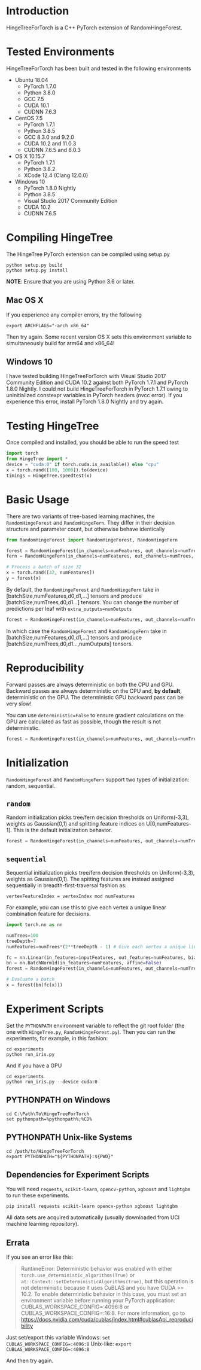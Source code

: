 # Introduction
HingeTreeForTorch is a C++ PyTorch extension of RandomHingeForest.

# Tested Environments
HingeTreeForTorch has been built and tested in the following environments
- Ubuntu 18.04
  - PyTorch 1.7.0
  - Python 3.8.0
  - GCC 7.5
  - CUDA 10.1
  - CUDNN 7.6.3
- CentOS 7.5
  - PyTorch 1.7.1
  - Python 3.8.5
  - GCC 8.3.0 and 9.2.0
  - CUDA 10.2 and 11.0.3
  - CUDNN 7.6.5 and 8.0.3
- OS X 10.15.7
  - PyTorch 1.7.1
  - Python 3.8.2
  - XCode 12.4 (Clang 12.0.0)
- Windows 10
  - PyTorch 1.8.0 Nightly
  - Python 3.8.5
  - Visual Studio 2017 Community Edition
  - CUDA 10.2
  - CUDNN 7.6.5

# Compiling HingeTree
The HingeTree PyTorch extension can be compiled using setup.py
```shell
python setup.py build
python setup.py install
```

**NOTE**: Ensure that you are using Python 3.6 or later.

## Mac OS X
If you experience any compiler errors, try the following
```shell
export ARCHFLAGS="-arch x86_64"
```
Then try again. Some recent version OS X sets this environment variable to simultaneously build for arm64 and x86_64!

## Windows 10
I have tested building HingeTreeForTorch with Visual Studio 2017 Community Edition and CUDA 10.2 against both PyTorch 1.7.1 and PyTorch 1.8.0 Nightly. I could not build HingeTreeForTorch in PyTorch 1.7.1 owing to uninitialized constexpr variables in PyTorch headers (nvcc error). If you experience this error, install PyTorch 1.8.0 Nightly and try again.

# Testing HingeTree
Once compiled and installed, you should be able to run the speed test
```py
import torch
from HingeTree import *
device = "cuda:0" if torch.cuda.is_available() else "cpu"
x = torch.rand([100, 1000]).to(device)
timings = HingeTree.speedtest(x)
```

# Basic Usage
There are two variants of tree-based learning machines, the `RandomHingeForest` and `RandomHingeFern`. They differ in their decision structure and parameter count, but otherwise behave identically

```py
from RandomHingeForest import RandomHingeForest, RandomHingeFern

forest = RandomHingeForest(in_channels=numFeatures, out_channels=numTrees, depth=treeDepth)
fern = RandomHingeFern(in_channels=numFeatures, out_channels=numTrees, depth=fernDepth)

# Process a batch of size 32
x = torch.rand([32, numFeatures])
y = forest(x)
```
By default, the `RandomHingeForest` and `RandomHingeFern` take in \[batchSize,numFeatures,d0,d1,...\] tensors and produce \[batchSize,numTrees,d0,d1...\] tensors. You can change the number of predictions per leaf with `extra_outputs=numOutputs`
```py
forest = RandomHingeForest(in_channels=numFeatures, out_channels=numTrees, depth=treeDepth, extra_outputs=numOutputs) # Predict numOutputs values per tree
```
In which case the `RandomHingeForest` and `RandomHingeFern` take in \[batchSize,numFeatures,d0,d1,...\] tensors and produce \[batchSize,numTrees,d0,d1...,numOutputs\] tensors.

# Reproducibility
Forward passes are always deterministic on both the CPU and GPU. Backward passes are always deterministic on the CPU and, **by default**, deterministic on the GPU. The deterministic GPU backward pass can be very slow!

You can use `deterministic=False` to ensure gradient calculations on the GPU are calculated as fast as possible, though the result is not deterministic.
```py
forest = RandomHingeForest(in_channels=numFeatures, out_channels=numTrees, depth=treeDepth, deterministic=False)
```

# Initialization
`RandomHingeForest` and `RandomHingeFern` support two types of initialization: random, sequential.

## `random`
Random initialization picks tree/fern decision thresholds on Uniform(-3,3), weights as Gaussian(0,1) and splitting feature indices on U\[0,numFeatures-1\]. This is the default initialization behavior.

```py
forest = RandomHingeForest(in_channels=numFeatures, out_channels=numTrees, depth=treeDepth, init_type="random")
```

## `sequential`
Sequential initialization picks tree/fern decision thresholds on Uniform(-3,3), weights as Gaussian(0,1). The spitting features are instead assigned sequentially in breadth-first-traversal fashion as:
```
vertexFeatureIndex = vertexIndex mod numFeatures
```
For example, you can use this to give each vertex a unique linear combination feature for decisions.
```py
import torch.nn as nn

numTrees=100
treeDepth=7
numFeatures=numTrees*(2**treeDepth - 1) # Give each vertex a unique linear combination feature

fc = nn.Linear(in_features=inputFeatures, out_features=numFeatures, bias=False)
bn = nn.BatchNorm1d(in_features=numFeatures, affine=False)
forest = RandomHingeForest(in_channels=numFeatures, out_channels=numTrees, depth=treeDepth, init_type="sequential")

# Evaluate a batch
x = forest(bn(fc(x)))
```

# Experiment Scripts
Set the `PYTHONPATH` environment variable to reflect the git root folder (the one with `HingeTree.py`, `RandomHingeForest.py`). Then you can run the experiments, for example, in this fashion:

```shell
cd experiments
python run_iris.py
```

And if you have a GPU
```shell
cd experiments
python run_iris.py --device cuda:0
```

## PYTHONPATH on Windows
```
cd C:\Path\To\HingeTreeForTorch
set pythonpath=%pythonpath%;%CD%
```

## PYTHONPATH Unix-like Systems
```shell
cd /path/to/HingeTreeForTorch
export PYTHONPATH="${PYTHONPATH}:${PWD}"
```

## Dependencies for Experiment Scripts
You will need `requests`, `scikit-learn`, `opencv-python`, `xgboost` and `lightgbm` to run these experiments.
```shell
pip install requests scikit-learn opencv-python xgboost lightgbm
```

All data sets are acquired automatically (usually downloaded from UCI machine learning repository).

## Errata 
If you see an error like this:

>RuntimeError: Deterministic behavior was enabled with either `torch.use_deterministic_algorithms(True)` or `at::Context::setDeterministicAlgorithms(true)`, but this operation is not deterministic because it uses CuBLAS and you have CUDA >= 10.2. To enable deterministic behavior in this case, you must set an environment variable before running your PyTorch application: CUBLAS_WORKSPACE_CONFIG=:4096:8 or CUBLAS_WORKSPACE_CONFIG=:16:8. For more information, go to https://docs.nvidia.com/cuda/cublas/index.html#cublasApi_reproducibility

Just set/export this variable
Windows: `set CUBLAS_WORKSPACE_CONFIG=:4096:8`
Unix-like: `export CUBLAS_WORKSPACE_CONFIG=:4096:8`

And then try again.


